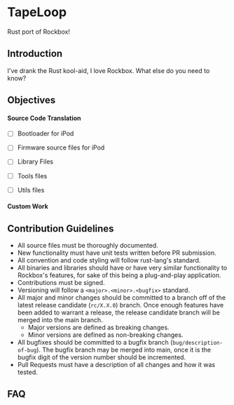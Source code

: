 # TapeLoop
Rust port of Rockbox!

## Introduction

I've drank the Rust kool-aid, I love Rockbox. What else do you need to know?

## Objectives

#### Source Code Translation

- [ ] Bootloader for iPod

- [ ] Firmware source files for iPod

- [ ] Library Files

- [ ] Tools files

- [ ] Utils files

#### Custom Work

## Contribution Guidelines

- All source files must be thoroughly documented.
- New functionality must have unit tests written before PR submission.
- All convention and code styling will follow rust-lang's standard.
- All binaries and libraries should have or have very similar functionality to Rockbox's features, for sake of this being a plug-and-play application.
- Contributions must be signed.
- Versioning will follow a `<major>.<minor>.<bugfix>` standard. 
- All major and minor changes should be committed to a branch off of the latest release candidate (`rc/X.X.0`) branch. Once enough features have been added to warrant a release, the release candidate branch will be merged into the main branch.
  - Major versions are defined as breaking changes.
  - Minor versions are defined as non-breaking changes.
- All bugfixes should be committed to a bugfix branch (`bug/description-of-bug`). The bugfix branch may be merged into main, once it is the bugfix digit of the version number should be incremented.
- Pull Requests must have a description of all changes and how it was tested.

## FAQ
